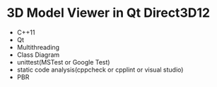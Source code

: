 # 3D Model Viewer in Qt Direct3D12

* C++11
* Qt
* Multithreading
* Class Diagram
* unittest(MSTest or Google Test)
* static code analysis(cppcheck or cpplint or visual studio)
* PBR
